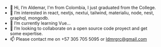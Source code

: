 - 👋 Hi, I’m Aldemar, I'm from Colombia, I just graduated from the College. 
- 👀 I’m interested in react, nextjs, nextui, tailwind, materialiu, node, nest, graphql, mongodb.
- 🌱 I’m currently learning Vue...
- 💞️ I’m looking to collaborate on a open source code proyect and get some expertise.
- 📫 Please contact me on +57 305 705 5095 or ldmrgrc@gmail.com

<!---
ldmrgrc/ldmrgrc is a ✨ special ✨ repository because its `README.md` (this file) appears on your GitHub profile.
You can click the Preview link to take a look at your changes.
--->
